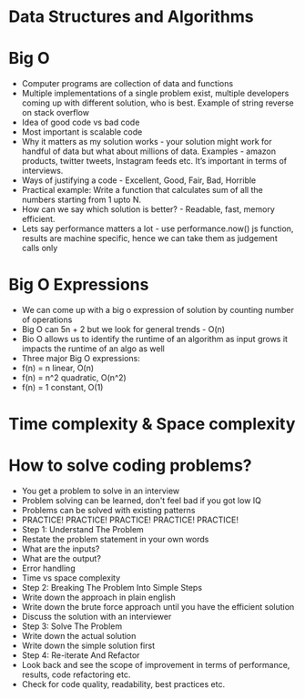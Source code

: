 # Data Structures and Algorithms

# Big O
- Computer programs are collection of data and functions
- Multiple implementations of a single problem exist, multiple developers coming up with different solution, who is best. Example of string reverse on stack overflow
- Idea of good code vs bad code
- Most important is scalable code
- Why it matters as my solution works - your solution might work for handful of data but what about millions of data. Examples - amazon products, twitter tweets, Instagram feeds etc. It’s important in terms of interviews.
- Ways of justifying a code - Excellent, Good, Fair, Bad, Horrible
- Practical example: Write a function that calculates sum of all the numbers starting from 1 upto N.
- How can we say which solution is better? - Readable, fast, memory efficient.
- Lets say performance matters a lot - use performance.now() js function, results are machine specific, hence we can take them as judgement calls only

# Big O Expressions
- We can come up with a big o expression of solution by counting number of operations
- Big O can 5n + 2 but we look for general trends - O(n)
- Bio O allows us to identify the runtime of an algorithm as input grows it impacts the runtime of an algo as well
- Three major Big O expressions:
- f(n) = n linear, O(n)
- f(n) = n^2 quadratic, O(n^2)
- f(n) = 1 constant, O(1)

# Time complexity & Space complexity

# How to solve coding problems?
- You get a problem to solve in an interview
- Problem solving can be learned, don't feel bad if you got low IQ
- Problems can be solved with existing patterns
- PRACTICE! PRACTICE! PRACTICE! PRACTICE! PRACTICE!
- Step 1: Understand The Problem
- Restate the problem statement in your own words
- What are the inputs?
- What are the output?
- Error handling
- Time vs space complexity
- Step 2: Breaking The Problem Into Simple Steps
- Write down the approach in plain english
- Write down the brute force approach until you have the efficient solution
- Discuss the solution with an interviewer
- Step 3: Solve The Problem
- Write down the actual solution
- Write down the simple solution first
- Step 4: Re-iterate And Refactor
- Look back and see the scope of improvement in terms of performance, results, code refactoring etc.
- Check for code quality, readability, best practices etc.

